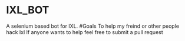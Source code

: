 # IXL_BOT
A selenium based bot for IXL.
#Goals
To help my freind or other people hack Ixl 
If anyone wants to help feel free to submit a pull request
